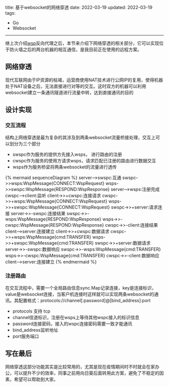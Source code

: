 title: 基于websocket的网络穿透
date: 2022-03-19
updated: 2022-03-19
tags:
- Go
- Websocket
---
继上次介绍[wsp](https://github.com/gowsp/wsp)反向代理之后，本节来介绍下网络穿透的相关部分，它可以实现位于防火墙之后的两台机器的相互通信，是我目前正在使用的远程方案。
<!--more-->

## 网络穿透

现代互联网由于IP资源的枯竭，运营商使用NAT技术进行公网IP的复用，使得机器处于NAT设备之后，无法直接进行对等的交互。这时双方的机器可以利用websocket建立一条通讯隧道进行流量中转，达到直接通讯的目的

## 设计实现

### 交互流程

结构上网络穿透是最为复杂的其涉及到两条websocket流量桥接处理，交互上可以划分为三个部分

- swspc作为服务的提供方先接入wsps， 进行路由的注册
- cwspc作为服务的使用方请求wsps，请求匹配已注册的路由进行数据交互
- wsps作为服务桥梁将两条websocket的流量进行透传

{% mermaid sequenceDiagram %}
server-->swspc:互通
swspc->>wsps:WspMessage{CONNECT:WspRequest}
wsps->>swspc:WspMessage{RESPOND:WspResponse}
server-->wsps:注册完成
cwspc-->client:监听
client->>+cwspc:连接请求
cwspc->>+wsps:WspMessage{CONNECT:WspRequest}
wsps->>+swspc:WspMessage{CONNECT:WspRequest}
swspc->>+server:请求连接
server->>-swspc:连接结果
swspc->>-wsps:WspMessage{RESPOND:WspResponse}
wsps->>-cwspc:WspMessage{RESPOND:WspResponse}
cwspc->>-client:连接结果
client-->server:连接建立
client->>+cwspc:数据请求
cwspc->>+wsps:WspMessage{cmd:TRANSFER}
wsps->>+swspc:WspMessage{cmd:TRANSFER}
swspc->>+server:数据请求
server->>-swspc:数据响应
swspc->>-wsps:WspMessage{cmd:TRANSFER}
wsps->>-cwspc:WspMessage{cmd:TRANSFER}
cwspc->>-client:数据响应
client-->server:连接建立
{% endmermaid %}

### 注册路由

在交互流程中，需要一个全局路由信息sync.Map记录连接，key是连接标识，value是websocket连接，当客户机连接时这样就可以实现两条websocket的通讯。其配置格式：protocols://channel[:password]@[bind_address]:port

- protocols 支持 tcp
- channel信道标识，注册在wsps上等待其他wspc接入的标识信息
- password连接密码，接入的wspc连接密码需要一致才能通讯
- bind_address监听地址
- port服务端口


## 写在最后

网络穿透这部分功能其实是比较常用的，尤其是现在疫情期间时不时就会在家办公，可以提升不少的效率，同事之前用向日葵后面转用此方案，避免了不稳定的因素，希望可以帮助到大家。